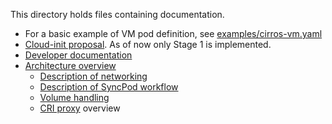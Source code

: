 This directory holds files containing documentation.

* For a basic example of VM pod definition, see [examples/cirros-vm.yaml](../examples/cirros-vm.yaml)
* [Cloud-init proposal](design-proposals/cloud-init-data-generation.md).
  As of now only Stage 1 is implemented.
* [Developer documentation](devel/README.md)
* [Architecture overview](architecture.md)
    * [Description of networking](networking.md)
    * [Description of SyncPod workflow](sync-pod-workflow.md)
    * [Volume handling](volumes.md)
    * [CRI proxy](criproxy.md) overview
